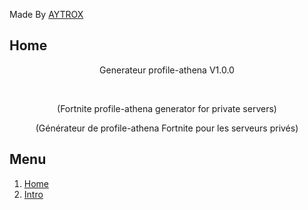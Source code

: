 <!-- By AYTROX -->

Made By [AYTROX](https://aytrox.com/?=readme-Generateur-profile-athena.github)
## Home
<p align="center">Generateur profile-athena V1.0.0<p><br>
  <p align="center">(Fortnite profile-athena generator for private servers)<p>
    <p align="center">(Générateur de profile-athena Fortnite pour les serveurs privés)<p>
      
## Menu
      
<ol>
  <li><a href="Generateur-by-aytrox">Home</a></li>
  <li><a href="Introduction">Intro</a></li>
</ol>
